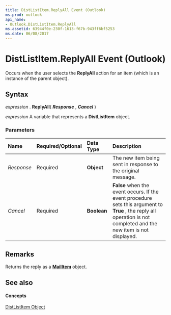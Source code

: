 ```yaml
---
title: DistListItem.ReplyAll Event (Outlook)
ms.prod: outlook
api_name:
- Outlook.DistListItem.ReplyAll
ms.assetid: 63944f0e-230f-1613-f67b-943ff6bf5253
ms.date: 06/08/2017
---
```



# DistListItem.ReplyAll Event (Outlook)

Occurs when the user selects the **ReplyAll** action for an item (which is an instance of the parent object).


## Syntax

 _expression_ . **ReplyAll**( **_Response_** , **_Cancel_** )

 _expression_ A variable that represents a **DistListItem** object.


### Parameters



|**Name**|**Required/Optional**|**Data Type**|**Description**|
|:-----|:-----|:-----|:-----|
| _Response_|Required| **Object**|The new item being sent in response to the original message.|
| _Cancel_|Required| **Boolean**| **False** when the event occurs. If the event procedure sets this argument to **True** , the reply all operation is not completed and the new item is not displayed.|

## Remarks

Returns the reply as a **[MailItem](mailitem-object-outlook.md)** object.


## See also


#### Concepts


[DistListItem Object](distlistitem-object-outlook.md)

